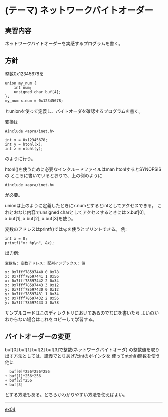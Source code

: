(テーマ) ネットワークバイトオーダー 
===================================

実習内容
--------
ネットワークバイトオーダーを実感するプログラムを書く。

方針
----

整数0x12345678を

    union my_num {
        int num;
        unsigned char buf[4];
    };
    my_num x.num = 0x12345678;

とunionを使って定義し、バイトオーダを確認するプログラムを書く。

変換は

    #include <apra/inet.h>
    
    int x = 0x12345678;
    int y = htonl(x);
    int z = ntohl(y);

のように行う。

htonl()を使うために必要なインクルードファイルはman htonlするとSYNOPSISの
ところに書いているとおりで、上の例のように

    #include <apra/inet.h>

が必要。

unionは上のように定義したときにx.numとするとintとしてアクセスできる。
これとおなじ内容でunsigned charとしてアクセスするときには
x.buf[0], x.buf[1], x.buf[2], x.buf[3]を使う。

変数のアドレスはprintf()では``%p``を使うとプリントできる。
例:

    int x = 0;
    printf("x: %p\n", &x);

出力例:

    変数名: 変数アドレス: 配列インデックス: 値
    
    x: 0x7fff78597440 0 0x78
    x: 0x7fff78597441 1 0x56
    x: 0x7fff78597442 2 0x34
    x: 0x7fff78597443 3 0x12
    y: 0x7fff78597430 0 0x12
    y: 0x7fff78597431 1 0x34
    y: 0x7fff78597432 2 0x56
    y: 0x7fff78597433 3 0x78

サンプルコードはこのディレクトリにおいてあるのでなにを書いたら
よいのかわからない場合はこれをコピーして学習する。

バイトオーダーの変更
--------------------

buf[0] buf[1] buf[2] buf[3]で整数(ネットワークバイトオーダ)
の整数値を取り出す方法としては、講義でとりあげたintのポインタを
使ってntohl()関数を使う他に

```
  buf[0]*256*256*256
+ buf[1]*256*256
+ buf[2]*256
+ buf[3]
```

とする方法もある。どちらかわかりやすい方法を使えばよい。

---

[ex04](../ex04/)

